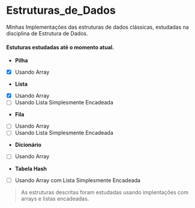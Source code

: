 # Estruturas_de_Dados
Minhas Implementações das estruturas de dados clássicas, estudadas na disciplina de Estrutura de Dados.

#### Estuturas estudadas até o momento atual.
* **Pilha**
- [x] Usando Array 
* **Lista**  
- [x] Usando Array
- [ ] Usando Lista Simplesmente Encadeada
* **Fila**
- [ ] Usando Array
- [ ] Usando Lista Simplesmente Encadeada
* **Dicionário**
- [ ] Usando Array
* **Tabela Hash**
- [ ] Usando Array com Lista Simplesmente Encadeada

> As estruturas descritas foram estudadas usando implentações com arrays e listas encadeadas.

